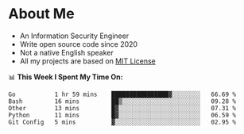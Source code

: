 # About Me

- An Information Security Engineer
- Write open source code since 2020
- Not a native English speaker
- All my projects are based on [MIT License](https://opensource.org/licenses/MIT)

📊 **This Week I Spent My Time On:**
<!--START_SECTION:waka-->
```text
Go           1 hr 59 mins    ████████████████▓░░░░░░░░   66.69 % 
Bash         16 mins         ██▒░░░░░░░░░░░░░░░░░░░░░░   09.28 % 
Other        13 mins         █▓░░░░░░░░░░░░░░░░░░░░░░░   07.31 % 
Python       11 mins         █▓░░░░░░░░░░░░░░░░░░░░░░░   06.59 % 
Git Config   5 mins          ▓░░░░░░░░░░░░░░░░░░░░░░░░   02.95 % 
```
<!--END_SECTION:waka-->

